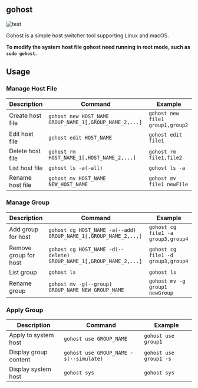 ## gohost

![test](https://github.com/ingbyr/gohost/actions/workflows/go.yml/badge.svg)

Gohost is a simple host switcher tool supporting Linux and macOS.

**To modify the system host file gohost need running in root mode, such as `sudo gohost`.**

## Usage

### Manage Host File

| Description      | Command                                            | Example             | 
|------------------|----------------------------------------------------|---------------------|
| Create host file | `gohost new HOST_NAME GROUP_NAME_1[,GROUP_NAME_2,...]` | `gohost new file1 group1,group2` |   
| Edit host file | `gohost edit HOST_NAME` | `gohost edit file1` |
| Delete host file | `gohost rm HOST_NAME_1[,HOST_NAME_2,...]` | `gohost rm file1,file2` |    
| List host file | `gohost ls -a(-all)` | `gohost ls -a` |
| Rename host file | `gohost mv HOST_NAME NEW_HOST_NAME` | `gohost mv file1 newFile`|

### Manage Group

| Description      | Command                                            | Example             | 
|------------------|----------------------------------------------------|---------------------|
| Add group for host | `gohost cg HOST_NAME -a(--add) GROUP_NAME_1[,GROUP_NAME_2,...]` | `gohost cg file1 -a group3,group4` |
| Remove group for host | `gohost cg HOST_NAME -d(--delete) GROUP_NAME_1[,GROUP_NAME_2,...]` | `gohost cg file1 -d group3,group4` |
| List group | `gohost ls` | `gohost ls` |
| Rename group | `gohost mv -g(--group) GROUP_NAME NEW_GROUP_NAME` | `gohost mv -g group1 newGroup`|

### Apply Group

| Description      | Command                                            | Example             |
|------------------|----------------------------------------------------|---------------------|
| Apply to system host | `gohost use GROUP_NAME` | `gohost use group1`|
| Display group content | `gohost use GROUP_NAME -s(--simulate)` | `gohost use group1 -s`|
| Display system host | `gohost sys` | `gohost sys`|
